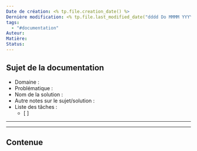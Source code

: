 ```yaml
---
Date de création: <% tp.file.creation_date() %>
Dernière modification: <% tp.file.last_modified_date("dddd Do MMMM YYYY HH:mm:ss") %>
tags:
  - "#documentation"
Auteur: 
Matière: 
Status:
---
```

## Sujet de la documentation
- Domaine : 
- Problématique : 
- Nom de la solution : 
- Autre notes sur le sujet/solution : 
- Liste des tâches : 
	- [ ] 
------
---
## Contenue
